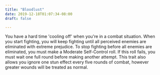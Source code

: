 ```yaml
---
title: "Bloodlust"
date: 2019-12-18T01:07:34-08:00
draft: false

---
```


You have a hard time 'cooling off' when you're in a combat situation. When you start fighting, you will keep fighting until all perceived enemies are eliminated with extreme prejudice. To stop fighting before all enemies are eliminated, you must make a Moderate Self-Control roll. If this roll fails, you must wait one full round before making another attempt. This trait also allows you ignore one stun effect every five rounds of combat, however greater wounds will be treated as normal.